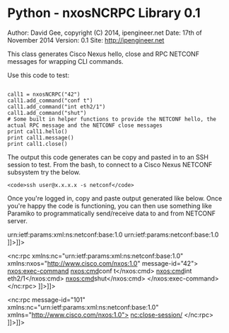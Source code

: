 Python - nxosNCRPC Library 0.1
====================================

Author:       David Gee, copyright (C) 2014, ipengineer.net
Date:         17th of November 2014
Version:      0.1
Site:         http://ipengineer.net

This class generates Cisco Nexus hello, close and RPC NETCONF messages for wrapping CLI commands.

Use this code to test:

<code>
call1 = nxosNCRPC("42")
call1.add_command("conf t")
call1.add_command("int eth2/1")
call1.add_command("shut")
# Some built in helper functions to provide the NETCONF hello, the actual RPC message and the NETCONF close messages
print call1.hello()
print call1.message()
print call1.close()
</code>

The output this code generates can be copy and pasted in to an SSH session to test. From the bash, to connect 
to a Cisco Nexus NETCONF subsystem try the below.

	<code>ssh user@x.x.x.x -s netconf</code>

Once you're logged in, copy and paste output generated like below. Once you're happy the code is functioning, you can
then use something like Paramiko to programmatically send/receive data to and from NETCONF server.


<?xml version="1.0" encoding="ISO-8859-1"?>
<hello xmlns="urn:ietf:params:xml:ns:netconf:base:1.0">
  <capabilities>
    <capability>urn:ietf:params:xml:ns:netconf:base:1.0</capability>
    <capability>urn:ietf:params:netconf:base:1.0</capability>
  </capabilities>
</hello>
]]>]]>

<?xml version='1.0' encoding='ISO-8859-1'?>
<nc:rpc xmlns:nc="urn:ietf:params:xml:ns:netconf:base:1.0" xmlns:nxos="http://www.cisco.com/nxos:1.0" message-id="42">
  <nxos:exec-command>
    <nxos:cmd>conf t</nxos:cmd>
    <nxos:cmd>int eth2/1</nxos:cmd>
    <nxos:cmd>shut</nxos:cmd>
  </nxos:exec-command>
</nc:rpc>
]]>]]>

<?xml version="1.0"?>
<nc:rpc message-id="101" xmlns:nc="urn:ietf:params:xml:ns:netconf:base:1.0" xmlns="http://www.cisco.com/nxos:1.0">
  <nc:close-session/>
</nc:rpc>
]]>]]>
